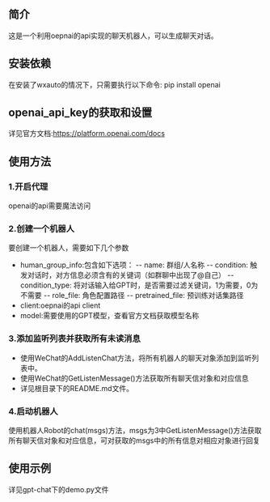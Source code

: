 ## 简介
这是一个利用oepnai的api实现的聊天机器人，可以生成聊天对话。

## 安装依赖
在安装了wxauto的情况下，只需要执行以下命令:
pip install openai

## openai_api_key的获取和设置
详见官方文档:https://platform.openai.com/docs

## 使用方法

### 1.开启代理
openai的api需要魔法访问

### 2.创建一个机器人
要创建一个机器人，需要如下几个参数
- human_group_info:包含如下选项：
    -- name: 群组/人名称
    -- condition: 触发对话时，对方信息必须含有的关键词（如群聊中出现了@自己）
    -- condition_type: 将对话输入给GPT时，是否需要过滤关键词，1为需要，0为不需要
    -- role_file: 角色配置路径
    -- pretrained_file: 预训练对话集路径
- client:oepnai的api client
- model:需要使用的GPT模型，查看官方文档获取模型名称

### 3.添加监听列表并获取所有未读消息
- 使用WeChat的AddListenChat方法，将所有机器人的聊天对象添加到监听列表中。
- 使用WeChat的GetListenMessage()方法获取所有聊天信对象和对应信息
- 详见根目录下的README.md文件。

### 4.启动机器人
使用机器人Robot的chat(msgs)方法，msgs为3中GetListenMessage()方法获取所有聊天信对象和对应信息，可对获取的msgs中的所有信息对相应对象进行回复

## 使用示例
详见gpt-chat下的demo.py文件
